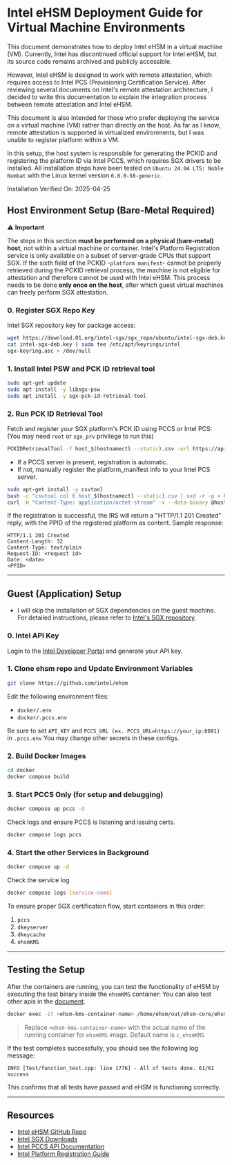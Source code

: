 # Intel eHSM Deployment Guide for Virtual Machine Environments
This document demonstrates how to deploy Intel eHSM in a virtual machine (VM).
Currently, Intel has discontinued official support for Intel eHSM, but its source code remains archived and publicly accessible.

However, Intel eHSM is designed to work with remote attestation, which requires access to Intel PCS (Provisioning Certification Service).
After reviewing several documents on Intel's remote attestation architecture, I decided to write this documentation to explain the integration process between remote attestation and Intel eHSM.

This document is also intended for those who prefer deploying the service on a virtual machine (VM) rather than directly on the host.
As far as I know, remote attestation is supported in virtualized environments, but I was unable to register platform within a VM.

In this setup, the host system is responsible for generating the PCKID and registering the platform ID via Intel PCCS, which requires SGX drivers to be installed.
All installation steps have been tested on `Ubuntu 24.04 LTS: Noble Numbat` with the Linux kernel version `6.8.0-58-generic`. 

Installation Verified On: 2025-04-25

## Host Environment Setup (Bare-Metal Required)

⚠️ **Important** 

The steps in this section **must be performed on a physical (bare-metal) host**, not within a virtual machine or container.
 Intel's Platform Registration service is only available on a subset of server-grade CPUs that support SGX.
If the sixth field of the PCKID -`platform manifest`- cannot be properly retrieved during the PCKID retrieval process, the machine is not eligible for attestation and therefore cannot be used with Intel eHSM. This process needs to be done **only once on the host**, after which guest virtual machines can freely perform SGX attestation.

### 0. Register SGX Repo Key
Intel SGX repository key for package access:

```bash
wget https://download.01.org/intel-sgx/sgx_repo/ubuntu/intel-sgx-deb.key 
cat intel-sgx-deb.key | sudo tee /etc/apt/keyrings/intel
sgx-keyring.asc > /dev/null
```

### 1. Install Intel PSW and PCK ID retrieval tool

```bash
sudo apt-get update
sudo apt install -y libsgx-psw
sudo apt install -y sgx-pck-id-retrieval-tool
```

### 2. Run PCK ID Retrieval Tool
 Fetch and register your SGX platform's PCK ID using PCCS or Intel PCS:
(You may need `root` or `sgx_prv` privilege to run this)
```bash
PCKIDRetrievalTool -f host_$(hostnamectl --static).csv -url https://api.trustedservices.intel.com/sgx/registration/v1/platform -use_secure_cert false
```
- If a PCCS server is present, registration is automatic.
- If not, manually register the platform_manifest info to your Intel PCS server.

```bash
sudo apt-get install -y csvtool
bash -c "csvtool col 6 host_$(hostnamectl --static).csv | xxd -r -p > host_$(hostnamectl --static)_pm.bin"
curl -H "Content-Type: application/octet-stream" -v --data-binary @host_$(hostnamectl --static)_pm.bin -X POST "https://api.trustedservices.intel.com/sgx/registration/v1/platform"
```

If the registration is successful, the IRS will return a "HTTP/1.1 201 Created" reply, with the PPID of the registered platform as content. 
Sample response:

```
HTTP/1.1 201 Created
Content-Length: 32
Content-Type: text/plain
Request-ID: <request id>
Date: <date>
<PPID>
```

---

## Guest (Application) Setup

* I will skip the installation of SGX dependencies on the guest machine. For detailed instructions, please refer to [Intel's SGX repository](https://github.com/intel/linux-sgx).

### 0. Intel API Key
Login to the [Intel Developer Portal](https://api.portal.trustedservices.intel.com/) and generate your API key.

### 1. Clone ehsm repo and Update Environment Variables

```bash
git clone https://github.com/intel/ehsm
```

Edit the following environment files:

- `docker/.env`
- `docker/.pccs.env`

Be sure to set `API_KEY` and `PCCS_URL (ex. PCCS_URL=https://your_ip:8081)` in `.pccs.env` You may change other secrets in these configs.


### 2. Build Docker Images

```bash
cd docker
docker compose build
```

### 3. Start PCCS Only (for setup and debugging)

```bash
docker compose up pccs -d
 ```

Check logs and ensure PCCS is listening and issuing certs.

```bash
docker compose logs pccs
```

### 4. Start the other Services in Background

```bash
docker compose up -d
```

Check the service log
```bash
docker compose logs [service-name]
```

To ensure proper SGX certification flow, start containers in this order:

1. `pccs`
2. `dkeyserver`
3. `dkeycache`
4. `ehsmKMS`

---

## Testing the Setup

After the containers are running, you can test the functionality of eHSM by executing the test binary inside the `ehsmKMS` container:
You can also test other apis in the [document](https://github.com/intel/ehsm/blob/main/docs/API_Reference.md).

```bash
docker exec -it <ehsm-kms-container-name> /home/ehsm/out/ehsm-core/ehsm_core_test
```

> Replace `<ehsm-kms-container-name>` with the actual name of the running container for `ehsmKMS` image. Default name is `c_ehsmKMS`

If the test completes successfully, you should see the following log message:
```text
INFO [Test/function_test.cpp: line 1776] - All of tests done. 61/61 success
```
This confirms that all tests have passed and eHSM is functioning correctly.


---

## Resources
- [Intel eHSM GitHub Repo](https://github.com/intel/ehsm/)
- [Intel SGX Downloads](https://download.01.org/intel-sgx/)
- [Intel PCCS API Documentation](https://api.portal.trustedservices.intel.com/)
- [Intel Platform Registration Guide](https://cc-enabling.trustedservices.intel.com/intel-tdx-enabling-guide/02/infrastructure_setup/#platform-registration)
